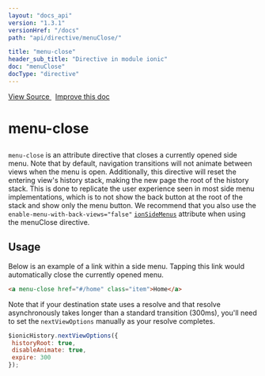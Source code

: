 ```yaml
---
layout: "docs_api"
version: "1.3.1"
versionHref: "/docs"
path: "api/directive/menuClose/"

title: "menu-close"
header_sub_title: "Directive in module ionic"
doc: "menuClose"
docType: "directive"
---
```


<div class="improve-docs">
<a href='http://github.com/driftyco/ionic/tree/1.x/js/angular/directive/menuClose.js#L1'>
View Source
</a>
&nbsp;
<a href='http://github.com/driftyco/ionic/edit/1.x/js/angular/directive/menuClose.js#L1'>
Improve this doc
</a>
</div>




<h1 class="api-title">

menu-close



</h1>





`menu-close` is an attribute directive that closes a currently opened side menu.
Note that by default, navigation transitions will not animate between views when
the menu is open. Additionally, this directive will reset the entering view's
history stack, making the new page the root of the history stack. This is done
to replicate the user experience seen in most side menu implementations, which is
to not show the back button at the root of the stack and show only the
menu button. We recommend that you also use the `enable-menu-with-back-views="false"`
<a href="/docs/api/directive/ionSideMenus/"><code>ionSideMenus</code></a> attribute when using the menuClose directive.









<h2 id="usage">Usage</h2>

Below is an example of a link within a side menu. Tapping this link would
automatically close the currently opened menu.

```html
<a menu-close href="#/home" class="item">Home</a>
```

Note that if your destination state uses a resolve and that resolve asynchronously
takes longer than a standard transition (300ms), you'll need to set the
`nextViewOptions` manually as your resolve completes.

```js
$ionicHistory.nextViewOptions({
 historyRoot: true,
 disableAnimate: true,
 expire: 300
});
```









